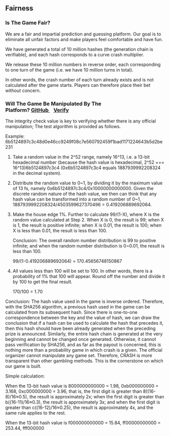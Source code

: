 ## Fairness

### Is The Game Fair?

We are a fair and impartial prediction and guessing platform. Our goal is to eliminate all unfair factors and make players feel comfortable and have fun.

We have generated a total of 10 million hashes (the generation chain is verifiable), and each hash corresponds to a curve crash multiplier.

We release these 10 million numbers in reverse order, each corresponding to one turn of the game (i.e. we have 10 million turns in total).

In other words, the crash number of each turn already exists and is not calculated after the game starts. Players can therefore place their bet without concern.

### Will The Game Be Manipulated By The Platform? [GitHub ](https://bcgame-project.github.io/verify/crash.html)   [Verify](https://bcgame-project.github.io/verify/crash.html)

The integrity check value is key to verifying whether there is any official manipulation; The test algorithm is provided as follows.

Example: 6b5124897c3c48d0e46cc9249f08c7e560792459f1bad1171224643b5d2be231

1.  Take a random value in the 2^52 range, namely 16^13, i.e. a 13-bit hexadecimal number (because the hash value is hexadecimal, 2^52 === 16^13)6b5124897c3c4 (0x6b5124897c3c4 equals 1887939992208324 in the decimal system).
2.  Distribute the random value to 0~1, by dividing it by the maximum value of 13 fs, namely 0x6b5124897c3c4/0x10000000000000. Given the discrete random nature of the hash value, we then can think that any hash value can be transformed into a random number of 0~1, 1887939992208324/4503599627370496 = 0.419206889692064.
3.  Make the house edge 1%. Further to calculate 99/(1-X), where X is the random value calculated at Step 2. When X is 0, the result is 99; when X is 1, the result is positive infinite; when X is 0.01, the result is 100; when X is less than 0.01, the result is less than 100.

    Conclusion: The overall random number distribution is 99 to positive infinite; and when the random number distribution is 0~0.01, the result is less than 100.

    99/(1-0.419206889692064) = 170.45656748150867

4.  All values less than 100 will be set to 100. In other words, there is a probability of 1% that 100 will appear. Round off the number and divide it by 100 to get the final result.

    170/100 = 1.70

Conclusion: The hash value used in the game is inverse ordered. Therefore, with the SHA256 algorithm, a previous hash used in the game can be calculated from its subsequent hash. Since there is one-to-one correspondence between the key and the value of hash, we can draw the conclusion that if a hash can be used to calculate the hash that precedes it, then this hash should have been already generated when the preceding prize is announced. Similarly, the entire hash chain is generated at the very beginning and cannot be changed once generated. Otherwise, it cannot pass verification by SHA256, and as far as the payout is concerned, this is nothing more than a probability game in which crash is a given. The official organizer cannot manipulate any game set. Therefore, CRASH is more transparent than other gambling methods. This is the cornerstone on which our game is built.

Simple calculation:

When the 13-bit hash value is 8000000000000 = 1.98, 0xb000000000 = 3.168, 0xc000000000 = 3.96, that is, the first digit is greater than 8((16-8)/16≈0.5), the result is approximately 2x; when the first digit is greater than b((16-11)/16≈0.3), the result is approximately 3x; and when the first digit is greater than c((16-12)/16≈0.25), the result is approximately 4x, and the same rule applies to the rest.

When the 13-bit hash value is f000000000000 = 15.84, ff00000000000 = 253.44, fff000000
